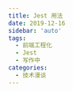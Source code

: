 ```yaml
---
title: Jest 用法
date: 2019-12-16
sidebar: 'auto'
tags:
  - 前端工程化
  - Jest
  - 写作中
categories:
  - 技术漫谈
---
```


<!-- React Hook测试指南 https://juejin.cn/post/6854573214749294600 -->
